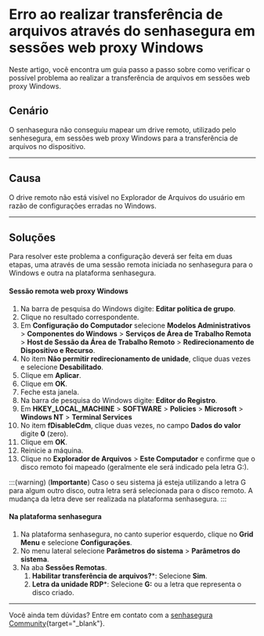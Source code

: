 # Erro ao realizar transferência de arquivos através do senhasegura em sessões web proxy Windows

Neste artigo, você encontra um guia passo a passo sobre como verificar o possível problema ao realizar a transferência de arquivos em sessões web proxy Windows.

## Cenário
O senhasegura não conseguiu mapear um drive remoto, utilizado pelo senhesegura, em sessões web proxy Windows para a transferência de arquivos no dispositivo.
***

## Causa
O drive remoto não está visível no Explorador de Arquivos do usuário em razão de configurações erradas no Windows.
***

## Soluções
Para resolver este problema a configuração deverá ser feita em duas etapas, uma através de uma sessão remota iniciada no senhasegura para o Windows e outra na plataforma senhasegura.

#### Sessão remota web proxy Windows

1. Na barra de pesquisa do Windows digite: **Editar política de grupo**.
2. Clique no resultado correspondente.
3. Em **Configuração do Computador** selecione **Modelos Administrativos** > **Componentes do Windows** > **Serviços de Área de Trabalho Remota** > **Host de Sessão da Área de Trabalho Remoto** > **Redirecionamento de Dispositivo e Recurso**.
4. No item **Não permitir redirecionamento de unidade**, clique duas vezes e selecione **Desabilitado**.
5. Clique em **Aplicar**.
6. Clique em **OK**.
7. Feche esta janela.
8. Na barra de pesquisa do Windows digite: **Editor do Registro**.
9. Em **HKEY_LOCAL_MACHINE** > **SOFTWARE** > **Policies** > **Microsoft** > **Windows NT** > **Terminal Services**
10. No item **fDisableCdm**, clique duas vezes, no campo **Dados do valor** digite **0** (zero). 
1. Clique em **OK**.
2. Reinicie a máquina.
3. Clique no **Explorador de Arquivos** > **Este Computador** e confirme que o disco remoto foi mapeado (geralmente ele será indicado pela letra G:).

:::(warning) (**Importante**)
Caso o seu sistema já esteja utilizando a letra G para algum outro disco, outra letra será selecionada para o disco remoto. A mudança da letra deve ser realizada na plataforma senhasegura.
:::

#### Na plataforma senhasegura

1. Na plataforma senhasegura, no canto superior esquerdo, clique no **Grid Menu** e selecione **Configurações**.
2. No menu lateral selecione **Parâmetros do sistema** > **Parâmetros do sistema**. 
3. Na aba **Sessões Remotas**.
    1. **Habilitar transferência de arquivos?***: Selecione **Sim**.
    2. **Letra da unidade RDP***: Selecione **G:** ou a letra que representa o disco criado.

***

Você ainda tem dúvidas? Entre em contato com a [senhasegura Community](https://community.senhasegura.io/){target="_blank"}.